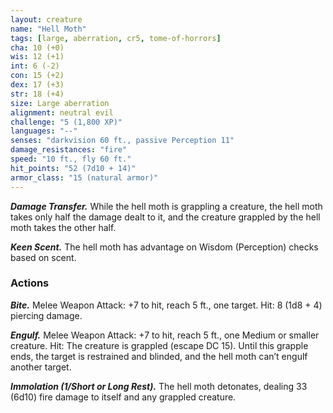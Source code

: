 ```yaml
---
layout: creature
name: "Hell Moth"
tags: [large, aberration, cr5, tome-of-horrors]
cha: 10 (+0)
wis: 12 (+1)
int: 6 (-2)
con: 15 (+2)
dex: 17 (+3)
str: 18 (+4)
size: Large aberration
alignment: neutral evil
challenge: "5 (1,800 XP)"
languages: "--"
senses: "darkvision 60 ft., passive Perception 11"
damage_resistances: "fire"
speed: "10 ft., fly 60 ft."
hit_points: "52 (7d10 + 14)"
armor_class: "15 (natural armor)"
---
```


***Damage Transfer.*** While the hell moth is grappling a creature, the hell
moth takes only half the damage dealt to it, and the creature grappled by
the hell moth takes the other half.

***Keen Scent.*** The hell moth has advantage on Wisdom (Perception)
checks based on scent.

### Actions

***Bite.*** Melee Weapon Attack: +7 to hit, reach 5 ft., one target. Hit: 8 (1d8 + 4) piercing damage.

***Engulf.*** Melee Weapon Attack: +7 to hit, reach 5 ft., one Medium or
smaller creature. Hit: The creature is grappled (escape DC 15). Until this
grapple ends, the target is restrained and blinded, and the hell moth can’t
engulf another target.

***Immolation (1/Short or Long Rest).*** The hell moth
detonates, dealing 33 (6d10) fire damage to itself and any grappled
creature.
